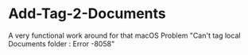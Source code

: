 # Add-Tag-2-Documents
A very functional work around for that macOS Problem "Can't tag local Documents folder : Error -8058"
